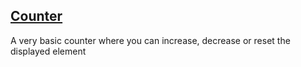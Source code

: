 ## [Counter](https://mightycoderx.github.io/start2impact-projects/counter/)

A very basic counter where you can increase, decrease or reset the displayed element


